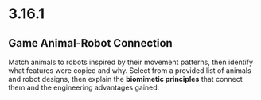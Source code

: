 # **3.16.1**

## **Game Animal-Robot Connection**

Match animals to robots inspired by their movement patterns, then identify what features were copied and why. Select from a provided list of animals and robot designs, then explain the **biomimetic principles** that connect them and the engineering advantages gained.